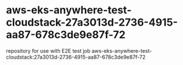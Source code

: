 # aws-eks-anywhere-test-cloudstack-27a3013d-2736-4915-aa87-678c3de9e87f-72
repository for use with E2E test job aws-eks-anywhere-test-cloudstack:27a3013d-2736-4915-aa87-678c3de9e87f-72
